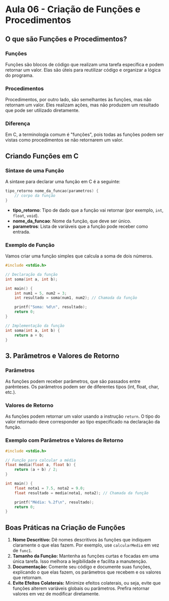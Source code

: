 # Aula 06 - Criação de Funções e Procedimentos

## O que são Funções e Procedimentos?

### Funções

Funções são blocos de código que realizam uma tarefa específica e podem retornar um valor. Elas são úteis para reutilizar código e organizar a lógica do programa.

### Procedimentos

Procedimentos, por outro lado, são semelhantes às funções, mas não retornam um valor. Eles realizam ações, mas não produzem um resultado que pode ser utilizado diretamente.

### Diferença

Em C, a terminologia comum é "funções", pois todas as funções podem ser vistas como procedimentos se não retornarem um valor.

## Criando Funções em C

### Sintaxe de uma Função

A sintaxe para declarar uma função em C é a seguinte:

```c
tipo_retorno nome_da_funcao(parametros) {
    // corpo da função
}
```

- **tipo_retorno**: Tipo de dado que a função vai retornar (por exemplo, `int`, `float`, `void`).
- **nome_da_funcao**: Nome da função, que deve ser único.
- **parametros**: Lista de variáveis que a função pode receber como entrada.

### Exemplo de Função

Vamos criar uma função simples que calcula a soma de dois números.

```c
#include <stdio.h>

// Declaração da função
int soma(int a, int b);

int main() {
    int num1 = 5, num2 = 3;
    int resultado = soma(num1, num2); // Chamada da função

    printf("Soma: %d\n", resultado);
    return 0;
}

// Implementação da função
int soma(int a, int b) {
    return a + b;
}
```

## 3. Parâmetros e Valores de Retorno

### Parâmetros

As funções podem receber parâmetros, que são passados entre parênteses. Os parâmetros podem ser de diferentes tipos (int, float, char, etc.).

### Valores de Retorno

As funções podem retornar um valor usando a instrução `return`. O tipo do valor retornado deve corresponder ao tipo especificado na declaração da função.

### Exemplo com Parâmetros e Valores de Retorno

```c
#include <stdio.h>

// Função para calcular a média
float media(float a, float b) {
    return (a + b) / 2;
}

int main() {
    float nota1 = 7.5, nota2 = 9.0;
    float resultado = media(nota1, nota2); // Chamada da função

    printf("Média: %.2f\n", resultado);
    return 0;
}
```

## Boas Práticas na Criação de Funções

1. **Nome Descritivo:** Dê nomes descritivos às funções que indiquem claramente o que elas fazem. Por exemplo, use `calcularMedia` em vez de `func1`.
2. **Tamanho da Função:** Mantenha as funções curtas e focadas em uma única tarefa. Isso melhora a legibilidade e facilita a manutenção.
3. **Documentação:** Comente seu código e documente suas funções, explicando o que elas fazem, os parâmetros que recebem e os valores que retornam.
4. **Evite Efeitos Colaterais:** Minimize efeitos colaterais, ou seja, evite que funções alterem variáveis globais ou parâmetros. Prefira retornar valores em vez de modificar diretamente.
